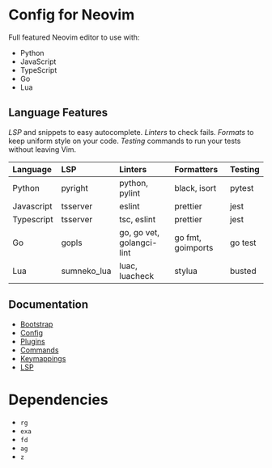# Config for Neovim

Full featured Neovim editor to use with:

- Python
- JavaScript
- TypeScript
- Go
- Lua

## Language Features

_LSP_ and snippets to easy autocomplete.
_Linters_ to check fails.
_Formats_ to keep uniform style on your code.
_Testing_ commands to run your tests without leaving Vim.

| Language   | LSP         | Linters                   | Formatters        | Testing |
| :--------- | :---------- | :------------------------ | :---------------- | :------ |
| Python     | pyright     | python, pylint            | black, isort      | pytest  |
| Javascript | tsserver    | eslint                    | prettier          | jest    |
| Typescript | tsserver    | tsc, eslint               | prettier          | jest    |
| Go         | gopls       | go, go vet, golangci-lint | go fmt, goimports | go test |
| Lua        | sumneko_lua | luac, luacheck            | stylua            | busted  |

## Documentation

- [Bootstrap](/docs/bootstrap.md)
- [Config](/docs/config.md)
- [Plugins](/docs/plugins.md)
- [Commands](/docs/cmd.md)
- [Keymappings](/docs/keymappings.md)
- [LSP](/docs/lsp.md)

# Dependencies

- `rg`
- `exa`
- `fd`
- `ag`
- `z`
